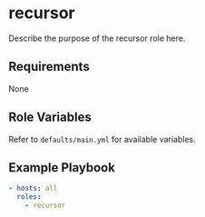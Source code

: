 # recursor

Describe the purpose of the recursor role here.

## Requirements
None

## Role Variables
Refer to `defaults/main.yml` for available variables.

## Example Playbook
```yaml
- hosts: all
  roles:
    - recursor
```
